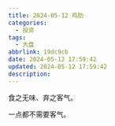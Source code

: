 ```yaml
---
title: 2024-05-12 鸡肋
categories:
  - 投资
tags:
  - 大盘
abbrlink: 19dc9cb
date: 2024-05-12 17:59:42
updated: 2024-05-12 17:59:42
description:
---
```


食之无味、弃之客气。

一点都不需要客气。